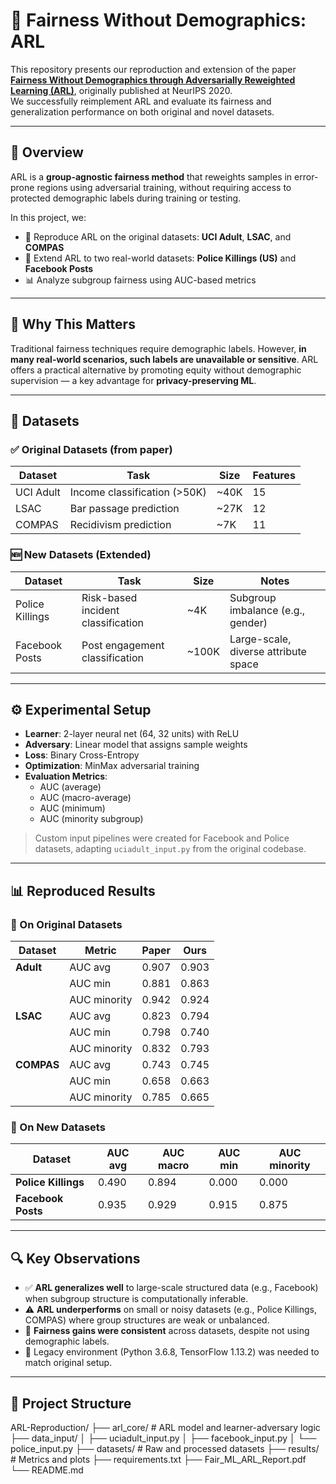 # 🤖 Fairness Without Demographics: ARL

This repository presents our reproduction and extension of the paper  
**[Fairness Without Demographics through Adversarially Reweighted Learning (ARL)](https://arxiv.org/abs/2006.13114)**, originally published at NeurIPS 2020.  
We successfully reimplement ARL and evaluate its fairness and generalization performance on both original and novel datasets.

---

## 📌 Overview

ARL is a **group-agnostic fairness method** that reweights samples in error-prone regions using adversarial training, without requiring access to protected demographic labels during training or testing.

In this project, we:
- 🔁 Reproduce ARL on the original datasets: **UCI Adult**, **LSAC**, and **COMPAS**
- 🧪 Extend ARL to two real-world datasets: **Police Killings (US)** and **Facebook Posts**
- 📊 Analyze subgroup fairness using AUC-based metrics

---

## 🧠 Why This Matters

Traditional fairness techniques require demographic labels. However, **in many real-world scenarios, such labels are unavailable or sensitive**. ARL offers a practical alternative by promoting equity without demographic supervision — a key advantage for **privacy-preserving ML**.

---

## 📁 Datasets

### ✅ Original Datasets (from paper)
| Dataset     | Task                               | Size     | Features |
|-------------|------------------------------------|----------|----------|
| UCI Adult   | Income classification (>50K)       | ~40K     | 15       |
| LSAC        | Bar passage prediction              | ~27K     | 12       |
| COMPAS      | Recidivism prediction               | ~7K      | 11       |

### 🆕 New Datasets (Extended)
| Dataset           | Task                                     | Size     | Notes                                 |
|-------------------|------------------------------------------|----------|----------------------------------------|
| Police Killings   | Risk-based incident classification       | ~4K      | Subgroup imbalance (e.g., gender)      |
| Facebook Posts    | Post engagement classification           | ~100K    | Large-scale, diverse attribute space   |

---

## ⚙️ Experimental Setup

- **Learner**: 2-layer neural net (64, 32 units) with ReLU
- **Adversary**: Linear model that assigns sample weights
- **Loss**: Binary Cross-Entropy
- **Optimization**: MinMax adversarial training
- **Evaluation Metrics**:
  - AUC (average)
  - AUC (macro-average)
  - AUC (minimum)
  - AUC (minority subgroup)

> Custom input pipelines were created for Facebook and Police datasets, adapting `uciadult_input.py` from the original codebase.

---

## 📊 Reproduced Results

### 🔁 On Original Datasets

| Dataset    | Metric        | Paper        | Ours         |
|------------|----------------|--------------|--------------|
| **Adult**  | AUC avg       | 0.907        | 0.903        |
|            | AUC min       | 0.881        | 0.863        |
|            | AUC minority  | 0.942        | 0.924        |
| **LSAC**   | AUC avg       | 0.823        | 0.794        |
|            | AUC min       | 0.798        | 0.740        |
|            | AUC minority  | 0.832        | 0.793        |
| **COMPAS** | AUC avg       | 0.743        | 0.745        |
|            | AUC min       | 0.658        | 0.663        |
|            | AUC minority  | 0.785        | 0.665        |

### 🧪 On New Datasets

| Dataset            | AUC avg | AUC macro | AUC min | AUC minority |
|--------------------|---------|-----------|---------|---------------|
| **Police Killings**| 0.490   | 0.894     | 0.000   | 0.000         |
| **Facebook Posts** | 0.935   | 0.929     | 0.915   | 0.875         |

---

## 🔍 Key Observations

- ✅ **ARL generalizes well** to large-scale structured data (e.g., Facebook) when subgroup structure is computationally inferable.
- ⚠️ **ARL underperforms** on small or noisy datasets (e.g., Police Killings, COMPAS) where group structures are weak or unbalanced.
- 🔁 **Fairness gains were consistent** across datasets, despite not using demographic labels.
- 🔧 Legacy environment (Python 3.6.8, TensorFlow 1.13.2) was needed to match original setup.

---

## 📁 Project Structure
ARL-Reproduction/
├── arl_core/ # ARL model and learner-adversary logic
├── data_input/
│ ├── uciadult_input.py
│ ├── facebook_input.py
│ └── police_input.py
├── datasets/ # Raw and processed datasets
├── results/ # Metrics and plots
├── requirements.txt
├── Fair_ML_ARL_Report.pdf
└── README.md



